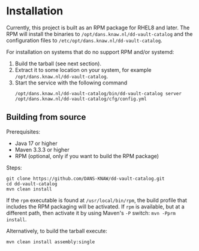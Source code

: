 Installation
============

Currently, this project is built as an RPM package for RHEL8 and later. The RPM will install the binaries to `/opt/dans.knaw.nl/dd-vault-catalog` and the
configuration files to `/etc/opt/dans.knaw.nl/dd-vault-catalog`.

For installation on systems that do no support RPM and/or systemd:

1. Build the tarball (see next section).
2. Extract it to some location on your system, for example `/opt/dans.knaw.nl/dd-vault-catalog`.
3. Start the service with the following command
   ```
   /opt/dans.knaw.nl/dd-vault-catalog/bin/dd-vault-catalog server /opt/dans.knaw.nl/dd-vault-catalog/cfg/config.yml 
   ```

Building from source
--------------------

Prerequisites:

* Java 17 or higher
* Maven 3.3.3 or higher
* RPM (optional, only if you want to build the RPM package)

Steps:

    git clone https://github.com/DANS-KNAW/dd-vault-catalog.git
    cd dd-vault-catalog 
    mvn clean install

If the `rpm` executable is found at `/usr/local/bin/rpm`, the build profile that includes the RPM
packaging will be activated. If `rpm` is available, but at a different path, then activate it by using
Maven's `-P` switch: `mvn -Pprm install`.

Alternatively, to build the tarball execute:

    mvn clean install assembly:single
